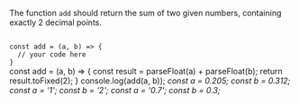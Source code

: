 The function `add` should return the sum of two given numbers, containing exactly 2 decimal points.

<Editor lang="javascript" type="exercise" testMode="multipleInput">
<code>
const add = (a, b) => {
  // your code here
}
</code>

<solution>
const add = (a, b) => {
  const result = parseFloat(a) + parseFloat(b);
  return result.toFixed(2);
}
</solution>

<testcases>
<caller>
console.log(add(a, b));
</caller>
<testcase>
<i>
const a = 0.205;
const b = 0.312;
</i>
</testcase>
<testcase>
<i>
const a = '1';
const b = '2';
</i>
</testcase>
<testcase>
<i>
const a = '0.7';
const b = 0.3;
</i>
</testcase>
</testcases>
</Editor>